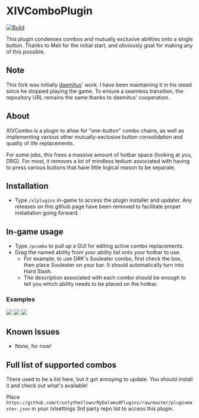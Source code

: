 # XIVComboPlugin

[![Build](https://github.com/MKhayle/XIVComboPlugin/actions/workflows/build.yml/badge.svg)](https://github.com/daemitus/XIVComboPlugin/actions/workflows/build.yml)

This plugin condenses combos and mutually exclusive abilities onto a single button. 
Thanks to Meli for the initial start, and obviously goat for making any of this possible.

## Note 
This fork was initially [daemitus](https://github.com/daemitus)' work. I have been maintaining it in his stead since he stopped playing the game. 
To ensure a seamless transition, the repository URL remains the same thanks to daemitus' cooperation.

## About
XIVCombo is a plugin to allow for "one-button" combo chains, as well as implementing various other mutually-exclusive button consolidation and quality of life replacements. 

For some jobs, this frees a massive amount of hotbar space (looking at you, DRG). For most, it removes a lot of mindless tedium associated with having to press various buttons that have little logical reason to be separate.

## Installation
* Type `/xlplugins` in-game to access the plugin installer and updater. Any releases on this github page have been removed to facilitate proper installation going forward.
## In-game usage
* Type `/pcombo` to pull up a GUI for editing active combo replacements.
* Drag the named ability from your ability list onto your hotbar to use.
  * For example, to use DRK's Souleater combo, first check the box, then place Souleater on your bar. It should automatically turn into Hard Slash.
  * The description associated with each combo should be enough to tell you which ability needs to be placed on the hotbar.
### Examples
![](https://github.com/MKhayle/xivcomboplugin/raw/master/res/souleater_combo.gif)
![](https://github.com/MKhayle/xivcomboplugin/raw/master/res/hypercharge_heat_blast.gif)
![](https://github.com/MKhayle/xivcomboplugin/raw/master/res/eno_swap.gif)

## Known Issues
* None, for now!

## Full list of supported combos
There used to be a list here, but it got annoying to update. You should install it and check out what's available!

Place `https://github.com/CrustytheClown/MyDalamudPlugins/raw/master/pluginmaster.json` in your /xlsettings 3rd party repo list to access this plugin.
